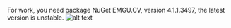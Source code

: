 For work, you need package NuGet EMGU.CV, version 4.1.1.3497, the latest version is unstable.
![alt text](https://raw.githubusercontent.com/Sar-dim/TestTask/master/ScreenInterface.jpg?raw=true)
